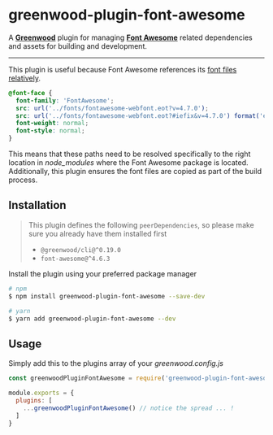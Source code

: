 # greenwood-plugin-font-awesome

A [**Greenwood**](https://www.greenwoodjs.io) plugin for managing [**Font Awesome**](https://fontawesome.com) related dependencies and assets for building and development.

----

This plugin is useful because Font Awesome references its [font files relatively](https://unpkg.com/browse/font-awesome@4.7.0/css/font-awesome.css).
```css
@font-face {
  font-family: 'FontAwesome';
  src: url('../fonts/fontawesome-webfont.eot?v=4.7.0');
  src: url('../fonts/fontawesome-webfont.eot?#iefix&v=4.7.0') format('embedded-opentype'), url('../fonts/fontawesome-webfont.woff2?v=4.7.0') format('woff2'), url('../fonts/fontawesome-webfont.woff?v=4.7.0') format('woff'), url('../fonts/fontawesome-webfont.ttf?v=4.7.0') format('truetype'), url('../fonts/fontawesome-webfont.svg?v=4.7.0#fontawesomeregular') format('svg');
  font-weight: normal;
  font-style: normal;
}
```

This means that these paths need to be resolved specifically to the right location in _node_modules_ where the Font Awesome package is located.  Additionally, this plugin ensures the font files are copied as part of the build process.

## Installation

> This plugin defines the following `peerDependencies`, so please make sure you already have them installed first
>   - `@greenwood/cli@^0.19.0`
>   - `font-awesome@^4.6.3`

Install the plugin using your preferred package manager
```sh
# npm
$ npm install greenwood-plugin-font-awesome --save-dev

# yarn
$ yarn add greenwood-plugin-font-awesome --dev
```

## Usage

Simply add this to the plugins array of your _greenwood.config.js_

```js
const greenwoodPluginFontAwesome = require('greenwood-plugin-font-awesome');

module.exports = {
  plugins: [
    ...greenwoodPluginFontAwesome() // notice the spread ... !
  ]
}
```